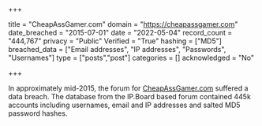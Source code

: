 +++

title = "CheapAssGamer.com"
domain = "https://cheapassgamer.com"
date_breached = "2015-07-01"
date = "2022-05-04"
record_count = "444,767"
privacy = "Public"
Verified = "True"
hashing = ["MD5"]
breached_data = ["Email addresses", "IP addresses", "Passwords", "Usernames"]
type = ["posts","post"]
categories = []
acknowledged = "No"


+++


In approximately mid-2015, the forum for <a href="https://www.cheapassgamer.com" target="_blank" rel="noopener">CheapAssGamer.com</a> suffered a data breach. The database from the IP.Board based forum contained 445k accounts including usernames, email and IP addresses and salted MD5 password hashes.

